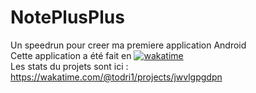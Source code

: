# NotePlusPlus
Un speedrun pour creer ma premiere application Android  
Cette application a été fait en [![wakatime](https://wakatime.com/badge/user/ceb0a75a-8f2b-44a2-a5c3-7d734dcb27b3/project/5f481af2-67c1-484b-9c3e-2aa5b35af79d.svg)](https://wakatime.com/badge/user/ceb0a75a-8f2b-44a2-a5c3-7d734dcb27b3/project/5f481af2-67c1-484b-9c3e-2aa5b35af79d)  
Les stats du projets sont ici : https://wakatime.com/@todri1/projects/jwvlgpgdpn  
